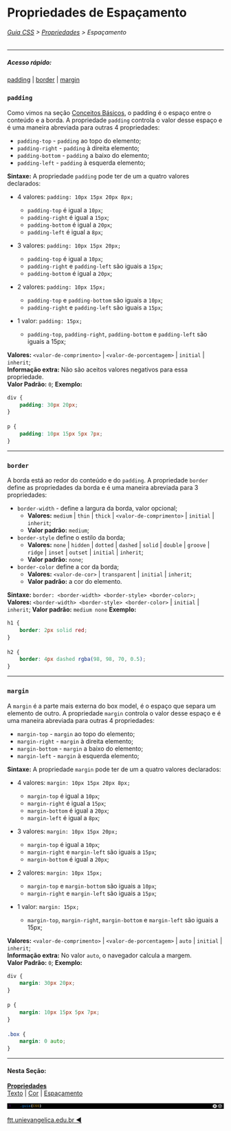 # Propriedades de Espaçamento
###### [Guia CSS](../README.md) > [Propriedades](./propriedades.md) > Espaçamento
---

##### Acesso rápido:
[padding](#padding) | [border](#border) | [margin](#margin) 


### `padding`
Como vimos na seção [Conceitos Básicos](../conceitos-basicos/conceitos-basicos.md), o padding é o espaço entre o conteúdo e a borda. A propriedade `padding` controla o valor desse espaço e é uma maneira abreviada para outras 4 propriedades:  
- `padding-top` - `padding` ao topo do elemento;
- `padding-right` - `padding` à direita elemento;
- `padding-bottom` - `padding` a baixo do elemento;
- `padding-left` - `padding` à esquerda elemento;  

**Sintaxe:**
A propriedade `padding` pode ter de um a quatro valores declarados:
- 4 valores: `padding: 10px 15px 20px 8px;`
  - `padding-top` é igual a `10px`;
  - `padding-right` é igual a `15px`;
  - `padding-bottom` é igual a `20px`;
  - `padding-left` é igual a `8px`;
  
- 3 valores: `padding: 10px 15px 20px;`
  - `padding-top` é igual a `10px`;
  - `padding-right` e `padding-left` são iguais a `15px`;
  - `padding-bottom` é igual a `20px`;

- 2 valores: `padding: 10px 15px;`
  - `padding-top` e `padding-bottom` são iguais a `10px`;
  - `padding-right` e `padding-left` são iguais a `15px`;
  
- 1 valor: `padding: 15px;`
  - `padding-top`, `padding-right`, `padding-bottom` e `padding-left` são iguais a 15px;

**Valores:** `<valor-de-comprimento>` | `<valor-de-porcentagem>` | `initial` | `inherit`;  
**Informação extra:** Não são aceitos valores negativos para essa propriedade.   
**Valor Padrão:** `0`;
**Exemplo:**
```css
div {
    padding: 30px 20px;
}

p {
    padding: 10px 15px 5px 7px;
}
```
---
### `border`
A borda está ao redor do conteúdo e do `padding`. A propriedade `border` define as propriedades da borda e é uma maneira abreviada para 3 propriedades:
- `border-width` - define a largura da borda, valor opcional;
  - **Valores:** `medium` | `thin` | `thick` | `<valor-de-comprimento>` | `initial` | `inherit`;
  - **Valor padrão:** `medium`;
- `border-style` define o estilo da borda;
  - **Valores:** `none` | `hidden` | `dotted` | `dashed` | `solid` | `double` | `groove` | `ridge` | `inset` | `outset` | `initial` | `inherit`;
  - **Valor padrão:** `none`;
- `border-color` define a cor da borda;
  - **Valores:** `<valor-de-cor>` | `transparent` | `initial` | `inherit`;
  - **Valor padrão:** a cor do elemento.  

**Sintaxe:** `border: <border-width> <border-style> <border-color>;`  
**Valores:** `<border-width> <border-style> <border-color>` | `initial` | `inherit`;
**Valor padrão:** `medium none`
**Exemplo:**
```css
h1 {
    border: 2px solid red;
}

h2 {
    border: 4px dashed rgba(98, 98, 70, 0.5);
}
```
---

### `margin`

A `margin` é a parte mais externa do box model, é o espaço que separa um elemento de outro. A propriedade `margin` controla o valor desse espaço e é uma maneira abreviada para outras 4 propriedades:  
- `margin-top` - `margin` ao topo do elemento;
- `margin-right` - `margin` à direita elemento;
- `margin-bottom` - `margin` a baixo do elemento;
- `margin-left` - `margin` à esquerda elemento;  

**Sintaxe:**
A propriedade `margin` pode ter de um a quatro valores declarados:
- 4 valores: `margin: 10px 15px 20px 8px;`
  - `margin-top` é igual a `10px`;
  - `margin-right` é igual a `15px`;
  - `margin-bottom` é igual a `20px`;
  - `margin-left` é igual a `8px`;
  
- 3 valores: `margin: 10px 15px 20px;`
  - `margin-top` é igual a `10px`;
  - `margin-right` e `margin-left` são iguais a `15px`;
  - `margin-bottom` é igual a `20px`;

- 2 valores: `margin: 10px 15px;`
  - `margin-top` e `margin-bottom` são iguais a `10px`;
  - `margin-right` e `margin-left` são iguais a `15px`;
  
- 1 valor: `margin: 15px;`
  - `margin-top`, `margin-right`, `margin-bottom` e `margin-left` são iguais a 15px;
  
**Valores:** `<valor-de-comprimento>` | `<valor-de-porcentagem>` | `auto` | `initial` | `inherit`;  
**Informação extra:** No valor `auto`, o navegador calcula a margem.   
**Valor Padrão:** `0`;
**Exemplo:**
```css
div {
    margin: 30px 20px;
}

p {
    margin: 10px 15px 5px 7px;
}

.box {
    margin: 0 auto;
}
```

---
#### Nesta Seção:
[**Propriedades**](./propriedades.md)   
[Texto](./texto.md) | [Cor](./cor.md) | [Espaçamento](./espacamento.md) 

<img src="../assets/guia-css-linha-horizontal.jpg">

[ftt.unievangelica.edu.br :arrow_backward:](http://ftt.unievangelica.edu.br)
